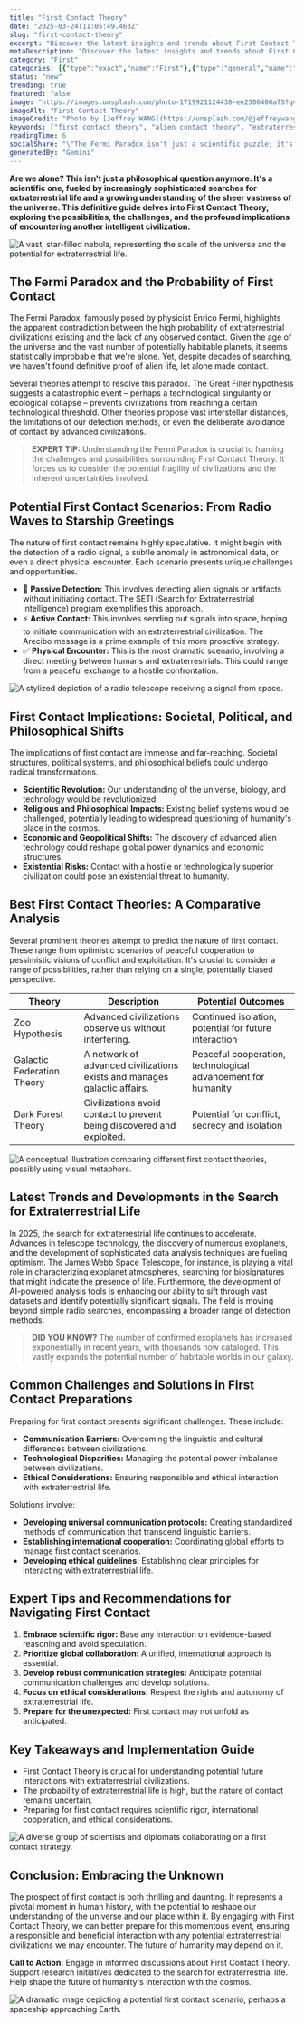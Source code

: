 ```yaml
---
title: "First Contact Theory"
date: "2025-03-24T11:05:49.463Z"
slug: "first-contact-theory"
excerpt: "Discover the latest insights and trends about First Contact Theory. This comprehensive guide covers everything you need to know about First Contact Theory in 2025."
metaDescription: "Discover the latest insights and trends about First Contact Theory. This comprehensive guide covers everything you need to know about First Contact Theory ..."
category: "First"
categories: [{"type":"exact","name":"First"},{"type":"general","name":"Sociology"},{"type":"medium","name":"Social Psychology"},{"type":"specific","name":"Intergroup Relations"},{"type":"niche","name":"Xenophobia"}]
status: "new"
trending: true
featured: false
image: "https://images.unsplash.com/photo-1719921124438-ee2506406a75?q=85&w=1200&fit=max&fm=webp&auto=compress"
imageAlt: "First Contact Theory"
imageCredit: "Photo by [Jeffrey WANG](https://unsplash.com/@jeffreywang) on Unsplash"
keywords: ["first contact theory", "alien contact theory", "extraterrestrial contact", "first contact scenario", "probability of first contact", "first contact movie", "first contact books", "how likely is first contact", "first contact implications", "best first contact theories"]
readingTime: 6
socialShare: "\"The Fermi Paradox isn't just a scientific puzzle; it's a cosmic mirror reflecting our own fragility and the profound unknowns of the universe.\""
generatedBy: "Gemini"
---
```




**Are we alone?  This isn't just a philosophical question anymore.  It's a scientific one, fueled by increasingly sophisticated searches for extraterrestrial life and a growing understanding of the sheer vastness of the universe. This definitive guide delves into First Contact Theory, exploring the possibilities, the challenges, and the profound implications of encountering another intelligent civilization.**

![A vast, star-filled nebula, representing the scale of the universe and the potential for extraterrestrial life.](https://images.unsplash.com/photo-1719921116982-dfd753bc15bc?q=85&w=1200&fit=max&fm=webp&auto=compress)

## The Fermi Paradox and the Probability of First Contact

The Fermi Paradox, famously posed by physicist Enrico Fermi, highlights the apparent contradiction between the high probability of extraterrestrial civilizations existing and the lack of any observed contact.  Given the age of the universe and the vast number of potentially habitable planets, it seems statistically improbable that we're alone. Yet, despite decades of searching, we haven't found definitive proof of alien life, let alone made contact.

Several theories attempt to resolve this paradox.  The Great Filter hypothesis suggests a catastrophic event – perhaps a technological singularity or ecological collapse – prevents civilizations from reaching a certain technological threshold.  Other theories propose vast interstellar distances, the limitations of our detection methods, or even the deliberate avoidance of contact by advanced civilizations.

> **EXPERT TIP:**  Understanding the Fermi Paradox is crucial to framing the challenges and possibilities surrounding First Contact Theory. It forces us to consider the potential fragility of civilizations and the inherent uncertainties involved.

## Potential First Contact Scenarios: From Radio Waves to Starship Greetings

The nature of first contact remains highly speculative.  It might begin with the detection of a radio signal, a subtle anomaly in astronomical data, or even a direct physical encounter.  Each scenario presents unique challenges and opportunities.

* 🔑 **Passive Detection:**  This involves detecting alien signals or artifacts without initiating contact.  The SETI (Search for Extraterrestrial Intelligence) program exemplifies this approach.
* ⚡ **Active Contact:** This involves sending out signals into space, hoping to initiate communication with an extraterrestrial civilization.  The Arecibo message is a prime example of this more proactive strategy.
* ✅ **Physical Encounter:** This is the most dramatic scenario, involving a direct meeting between humans and extraterrestrials.  This could range from a peaceful exchange to a hostile confrontation.

![A stylized depiction of a radio telescope receiving a signal from space.](https://images.unsplash.com/photo-1719921124438-ee2506406a75?q=85&w=1200&fit=max&fm=webp&auto=compress)

## First Contact Implications: Societal, Political, and Philosophical Shifts

The implications of first contact are immense and far-reaching.  Societal structures, political systems, and philosophical beliefs could undergo radical transformations.

* **Scientific Revolution:** Our understanding of the universe, biology, and technology would be revolutionized.
* **Religious and Philosophical Impacts:**  Existing belief systems would be challenged, potentially leading to widespread questioning of humanity's place in the cosmos.
* **Economic and Geopolitical Shifts:**  The discovery of advanced alien technology could reshape global power dynamics and economic structures.
* **Existential Risks:**  Contact with a hostile or technologically superior civilization could pose an existential threat to humanity.

## Best First Contact Theories: A Comparative Analysis

Several prominent theories attempt to predict the nature of first contact.  These range from optimistic scenarios of peaceful cooperation to pessimistic visions of conflict and exploitation.  It's crucial to consider a range of possibilities, rather than relying on a single, potentially biased perspective.

| Theory                    | Description                                                              | Potential Outcomes                                       |
|---------------------------|--------------------------------------------------------------------------|-----------------------------------------------------------|
| Zoo Hypothesis            | Advanced civilizations observe us without interfering.                    | Continued isolation, potential for future interaction      |
| Galactic Federation Theory | A network of advanced civilizations exists and manages galactic affairs. | Peaceful cooperation, technological advancement for humanity |
| Dark Forest Theory        | Civilizations avoid contact to prevent being discovered and exploited. | Potential for conflict, secrecy and isolation              |

![A conceptual illustration comparing different first contact theories, possibly using visual metaphors.](https://images.unsplash.com/photo-1719921080844-9ef0761a5e9a?q=85&w=1200&fit=max&fm=webp&auto=compress)

## Latest Trends and Developments in the Search for Extraterrestrial Life

In 2025, the search for extraterrestrial life continues to accelerate.  Advances in telescope technology, the discovery of numerous exoplanets, and the development of sophisticated data analysis techniques are fueling optimism.  The James Webb Space Telescope, for instance, is playing a vital role in characterizing exoplanet atmospheres, searching for biosignatures that might indicate the presence of life.  Furthermore, the development of AI-powered analysis tools is enhancing our ability to sift through vast datasets and identify potentially significant signals.  The field is moving beyond simple radio searches, encompassing a broader range of detection methods.

> **DID YOU KNOW?**  The number of confirmed exoplanets has increased exponentially in recent years, with thousands now cataloged. This vastly expands the potential number of habitable worlds in our galaxy.

## Common Challenges and Solutions in First Contact Preparations

Preparing for first contact presents significant challenges. These include:

* **Communication Barriers:** Overcoming the linguistic and cultural differences between civilizations.
* **Technological Disparities:** Managing the potential power imbalance between civilizations.
* **Ethical Considerations:** Ensuring responsible and ethical interaction with extraterrestrial life.

Solutions involve:

* **Developing universal communication protocols:** Creating standardized methods of communication that transcend linguistic barriers.
* **Establishing international cooperation:**  Coordinating global efforts to manage first contact scenarios.
* **Developing ethical guidelines:** Establishing clear principles for interacting with extraterrestrial life.

## Expert Tips and Recommendations for Navigating First Contact

1. **Embrace scientific rigor:** Base any interaction on evidence-based reasoning and avoid speculation.
2. **Prioritize global collaboration:**  A unified, international approach is essential.
3. **Develop robust communication strategies:**  Anticipate potential communication challenges and develop solutions.
4. **Focus on ethical considerations:**  Respect the rights and autonomy of extraterrestrial life.
5. **Prepare for the unexpected:**  First contact may not unfold as anticipated.

## Key Takeaways and Implementation Guide

* First Contact Theory is crucial for understanding potential future interactions with extraterrestrial civilizations.
* The probability of extraterrestrial life is high, but the nature of contact remains uncertain.
* Preparing for first contact requires scientific rigor, international cooperation, and ethical considerations.

![A diverse group of scientists and diplomats collaborating on a first contact strategy.](https://images.unsplash.com/photo-1643052505693-4eaa02cd1f03?q=85&w=1200&fit=max&fm=webp&auto=compress)

## Conclusion: Embracing the Unknown

The prospect of first contact is both thrilling and daunting.  It represents a pivotal moment in human history, with the potential to reshape our understanding of the universe and our place within it.  By engaging with First Contact Theory, we can better prepare for this momentous event, ensuring a responsible and beneficial interaction with any potential extraterrestrial civilizations we may encounter.  The future of humanity may depend on it.

**Call to Action:**  Engage in informed discussions about First Contact Theory. Support research initiatives dedicated to the search for extraterrestrial life.  Help shape the future of humanity's interaction with the cosmos.

![A dramatic image depicting a potential first contact scenario, perhaps a spaceship approaching Earth.](https://images.unsplash.com/photo-1591999214041-6158c3004c1d?q=85&w=1200&fit=max&fm=webp&auto=compress)
